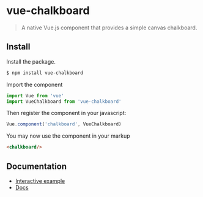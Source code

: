 # vue-chalkboard

> A native Vue.js component that provides a simple canvas chalkboard.

## Install
Install the package.

```bash
$ npm install vue-chalkboard
```

Import the component

```js
import Vue from 'vue'
import VueChalkboard from 'vue-chalkboard'
```

Then register the component in your javascript:

```js
Vue.component('chalkboard', VueChalkboard)
```

You may now use the component in your markup

```html
<chalkboard/>
```

## Documentation

- [Interactive example](http://blog.filipemeneses.com.br/vue-chalkboard/)
- [Docs](https://github.com/filipemeneses/vue-chalkboard/tree/master/docs/README.md)
